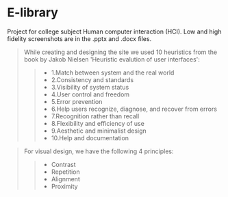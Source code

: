# E-library
Project for college subject Human computer interaction (HCI).
Low and high fidelity screenshots are in the .pptx and .docx files.

>While creating and designing the site we used 10 heuristics from the book by Jakob Nielsen 'Heuristic evalution of user interfaces':
>>* 1.Match between system and the real world 
>>* 2.Consistency and standards 
>>* 3.Visibility of system status
>>* 4.User control and freedom  
>>* 5.Error prevention 
>>* 6.Help users recognize, diagnose, and recover from errors
>>* 7.Recognition rather than recall 
>>* 8.Flexibility and efficiency of use 
>>* 9.Aesthetic and minimalist design
>>* 10.Help and documentation

>For visual design, we have the following 4 principles: 
 >>* Contrast
 >>* Repetition
 >>* Alignment
 >>* Proximity


